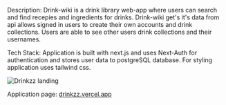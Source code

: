 Description:
Drink-wiki is a drink library web-app where users can search and find recepies and ingredients for drinks. Drink-wiki get's it's data from api allows signed in users to create their own accounts and drink collections. Users are able to see other users drink collections and their usernames.

Tech Stack:
Application is built with next.js and uses Next-Auth for authentication and stores user data to postgreSQL database. For styling application uses tailwind css.


![Drinkzz landing](https://user-images.githubusercontent.com/107475096/198328891-4442cce9-96f8-4423-899c-ba980260363b.jpg)

Application page: [drinkzz.vercel.app](https://drinkzz.vercel.app/)
